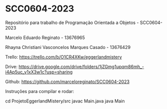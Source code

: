 # SCC0604-2023
Repositório para trabalho de Programação Orientada a Objetos - SCC0604-2023

Marcelo Eduardo Reginato - 13676965

Rhayna Christiani Vasconcelos Marques Casado - 13676429

Trello: https://trello.com/b/O1CR4XKw/eggerlandmistery 

Drive: https://drive.google.com/drive/folders/1jZGmg1upqm86mh_-i4Ap5uc_y1xX3w1c?usp=sharing 

Github: https://github.com/marceloreginato/SCC0604-2023

Instruções para compilar e rodar:

cd ProjetoEggerlandMistery/src
javac Main.java
java Main
